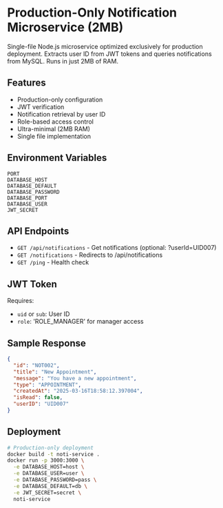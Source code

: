# Production-Only Notification Microservice (2MB)

Single-file Node.js microservice optimized exclusively for production deployment. Extracts user ID from JWT tokens and queries notifications from MySQL. Runs in just 2MB of RAM.

## Features

- Production-only configuration
- JWT verification
- Notification retrieval by user ID
- Role-based access control
- Ultra-minimal (2MB RAM)
- Single file implementation

## Environment Variables

```
PORT
DATABASE_HOST
DATABASE_DEFAULT
DATABASE_PASSWORD
DATABASE_PORT
DATABASE_USER
JWT_SECRET
```

## API Endpoints

- `GET /api/notifications` - Get notifications (optional: ?userId=UID007)
- `GET /notifications` - Redirects to /api/notifications
- `GET /ping` - Health check

## JWT Token

Requires:
- `uid` or `sub`: User ID
- `role`: 'ROLE_MANAGER' for manager access

## Sample Response

```json
{
  "id": "NOT002",
  "title": "New Appointment",
  "message": "You have a new appointment",
  "type": "APPOINTMENT",
  "createdAt": "2025-03-16T18:58:12.397004",
  "isRead": false,
  "userID": "UID007"
}
```

## Deployment

```bash
# Production-only deployment
docker build -t noti-service .
docker run -p 3000:3000 \
  -e DATABASE_HOST=host \
  -e DATABASE_USER=user \
  -e DATABASE_PASSWORD=pass \
  -e DATABASE_DEFAULT=db \
  -e JWT_SECRET=secret \
  noti-service
``` 